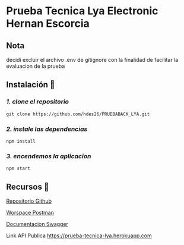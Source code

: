 # Prueba Tecnica Lya Electronic Hernan Escorcia


## Nota
decidi excluir el archivo .env de gitignore con la finalidad de facilitar la evaluacion de la prueba

## Instalación 🔧

### _1. clone el repositorio_

```
git clone https://github.com/hdes26/PRUEBABACK_LYA.git
```

### _2. instale las dependencias_

```
npm install

```
### _3. encendemos la aplicacion_

```
npm start

```

## Recursos 🔗
[Repositorio Github](https://github.com/hdes26/PRUEBABACK_LYA) 


[Worspace Postman](https://www.postman.com/lunar-equinox-908337/workspace/api-prueba/overview)



[Documentacion Swagger](https://prueba-tecnica-lya.herokuapp.com/api-doc)

Link API Publica https://prueba-tecnica-lya.herokuapp.com
